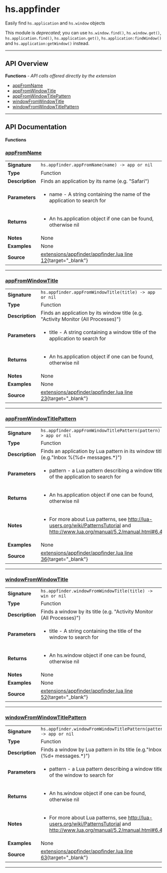 # hs.appfinder

Easily find `hs.application` and `hs.window` objects

This module is *deprecated*; you can use `hs.window.find()`, `hs.window.get()`, `hs.application.find()`,
`hs.application.get()`, `hs.application:findWindow()` and `hs.application:getWindow()` instead.

---

## API Overview
**Functions** - _API calls offered directly by the extension_
 * [appFromName](#appfromname)
 * [appFromWindowTitle](#appfromwindowtitle)
 * [appFromWindowTitlePattern](#appfromwindowtitlepattern)
 * [windowFromWindowTitle](#windowfromwindowtitle)
 * [windowFromWindowTitlePattern](#windowfromwindowtitlepattern)


---

## API Documentation

#### Functions


### [appFromName](#appfromname)

|                                             |                                                                                     |
| --------------------------------------------|-------------------------------------------------------------------------------------|
| **Signature**                               | `hs.appfinder.appFromName(name) -> app or nil`                                                                    |
| **Type**                                    | Function                                                                     |
| **Description**                             | Finds an application by its name (e.g. "Safari")                                                                     |
| **Parameters**                              | <ul><li>name - A string containing the name of the application to search for</li></ul> |
| **Returns**                                 | <ul><li>An hs.application object if one can be found, otherwise nil</li></ul>          |
| **Notes**                                   | None |
| **Examples**                                | None |
| **Source**                                  | [extensions/appfinder/appfinder.lua line 12](https://github.com/CommandPost/CommandPost-App/blob/master/extensions/appfinder/appfinder.lua#L12){target="_blank"} |

---


### [appFromWindowTitle](#appfromwindowtitle)

|                                             |                                                                                     |
| --------------------------------------------|-------------------------------------------------------------------------------------|
| **Signature**                               | `hs.appfinder.appFromWindowTitle(title) -> app or nil`                                                                    |
| **Type**                                    | Function                                                                     |
| **Description**                             | Finds an application by its window title (e.g. "Activity Monitor (All Processes)")                                                                     |
| **Parameters**                              | <ul><li>title - A string containing a window title of the application to search for</li></ul> |
| **Returns**                                 | <ul><li>An hs.application object if one can be found, otherwise nil</li></ul>          |
| **Notes**                                   | None |
| **Examples**                                | None |
| **Source**                                  | [extensions/appfinder/appfinder.lua line 23](https://github.com/CommandPost/CommandPost-App/blob/master/extensions/appfinder/appfinder.lua#L23){target="_blank"} |

---


### [appFromWindowTitlePattern](#appfromwindowtitlepattern)

|                                             |                                                                                     |
| --------------------------------------------|-------------------------------------------------------------------------------------|
| **Signature**                               | `hs.appfinder.appFromWindowTitlePattern(pattern) -> app or nil`                                                                    |
| **Type**                                    | Function                                                                     |
| **Description**                             | Finds an application by Lua pattern in its window title (e.g."Inbox %(%d+ messages.*)")                                                                     |
| **Parameters**                              | <ul><li>pattern - a Lua pattern describing a window title of the application to search for</li></ul> |
| **Returns**                                 | <ul><li>An hs.application object if one can be found, otherwise nil</li></ul>          |
| **Notes**                                   | <ul><li>For more about Lua patterns, see http://lua-users.org/wiki/PatternsTutorial and http://www.lua.org/manual/5.2/manual.html#6.4.1</li></ul> |
| **Examples**                                | None |
| **Source**                                  | [extensions/appfinder/appfinder.lua line 36](https://github.com/CommandPost/CommandPost-App/blob/master/extensions/appfinder/appfinder.lua#L36){target="_blank"} |

---


### [windowFromWindowTitle](#windowfromwindowtitle)

|                                             |                                                                                     |
| --------------------------------------------|-------------------------------------------------------------------------------------|
| **Signature**                               | `hs.appfinder.windowFromWindowTitle(title) -> win or nil`                                                                    |
| **Type**                                    | Function                                                                     |
| **Description**                             | Finds a window by its title (e.g. "Activity Monitor (All Processes)")                                                                     |
| **Parameters**                              | <ul><li>title - A string containing the title of the window to search for</li></ul> |
| **Returns**                                 | <ul><li>An hs.window object if one can be found, otherwise nil</li></ul>          |
| **Notes**                                   | None |
| **Examples**                                | None |
| **Source**                                  | [extensions/appfinder/appfinder.lua line 52](https://github.com/CommandPost/CommandPost-App/blob/master/extensions/appfinder/appfinder.lua#L52){target="_blank"} |

---


### [windowFromWindowTitlePattern](#windowfromwindowtitlepattern)

|                                             |                                                                                     |
| --------------------------------------------|-------------------------------------------------------------------------------------|
| **Signature**                               | `hs.appfinder.windowFromWindowTitlePattern(pattern) -> app or nil`                                                                    |
| **Type**                                    | Function                                                                     |
| **Description**                             | Finds a window by Lua pattern in its title (e.g."Inbox %(%d+ messages.*)")                                                                     |
| **Parameters**                              | <ul><li>pattern - a Lua pattern describing a window title of the window to search for</li></ul> |
| **Returns**                                 | <ul><li>An hs.window object if one can be found, otherwise nil</li></ul>          |
| **Notes**                                   | <ul><li>For more about Lua patterns, see http://lua-users.org/wiki/PatternsTutorial and http://www.lua.org/manual/5.2/manual.html#6.4.1</li></ul> |
| **Examples**                                | None |
| **Source**                                  | [extensions/appfinder/appfinder.lua line 63](https://github.com/CommandPost/CommandPost-App/blob/master/extensions/appfinder/appfinder.lua#L63){target="_blank"} |

---

